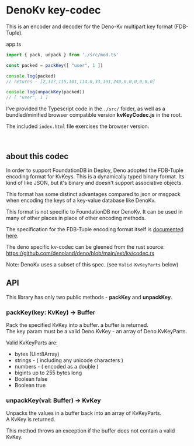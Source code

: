 # DenoKv key-codec

This is an encoder and decoder for the Deno-Kv multipart key format (FDB-Tuple).

app.ts
```javascript
import { pack, unpack } from './src/mod.ts'

const packed = packKey([ "user", 1 ])

console.log(packed) 
// returns - [2,117,115,101,114,0,33,191,240,0,0,0,0,0,0]

console.log(unpackKey(packed))
// [ "user", 1 ]
```
I've provided the Typescript code in the `./src/` folder, as well as a bundled/minified browser compatible version **kvKeyCodec.js** in the root.   

The included `index.html` file exercises the browser version.   
 
<br/>

## about this codec
In order to support FoundationDB in Deploy, Deno adopted the FDB-Tuple encoding format for KvKeys. This is a dynamically typed binary format. Its kind of like JSON, but it's binary and doesn't support associative objects.   

This format has some distinct advantages compared to json or msgpack when encoding the keys of a key-value database like DenoKv.

This format is not specific to FoundationDB nor DenoKv. It can be used in many of other places in place of other encoding methods.

The specification for the FDB-Tuple encoding format itself is [documented here](https://github.com/apple/foundationdb/blob/master/design/tuple.md). 

The deno specific kv-codec can be gleened from the rust source:
https://github.com/denoland/deno/blob/main/ext/kv/codec.rs
    
Note: DenoKv uses a subset of this spec. (see `Valid KvKeyParts` below)

## API
This library has only two public methods - **packKey** and **unpackKey**.   

### packKey(key: KvKey) -> Buffer
Pack the specified KvKey into a buffer. a buffer is returned.    
The key param must be a valid Deno.KvKey - an array of Deno.KvKeyParts.

Valid KvKeyParts are:
- bytes (Uint8Array)
- strings - ( including any unicode characters )
- numbers - ( encoded as a double )
- bigints up to 255 bytes long
- Boolean false
- Boolean true

### unpackKey(val: Buffer) -> KvKey
Unpacks the values in a buffer back into an array of KvKeyParts.   
A KvKey is returned.

This method throws an exception if the buffer does not contain a valid KvKey.
